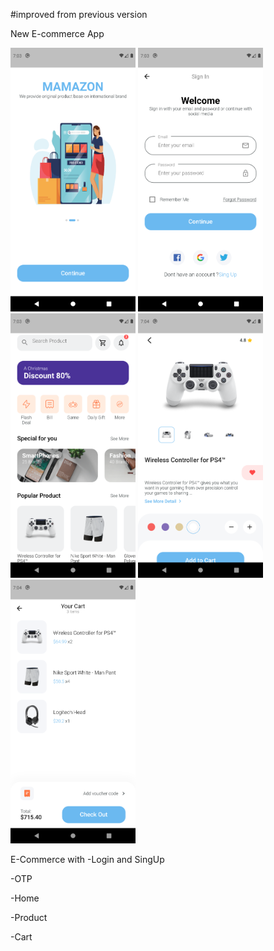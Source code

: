 #improved from previous version

New E-commerce App

<img src="https://github.com/tonyhart7/ecommerce_improved/blob/main/mamazon1.png" alt="drawing" width="200"/> <img src="https://github.com/tonyhart7/ecommerce_improved/blob/main/mamazon2.png" alt="drawing" width="200"/> <img src="https://github.com/tonyhart7/ecommerce_improved/blob/main/mamazon3.png" alt="drawing" width="200"/> <img src="https://github.com/tonyhart7/ecommerce_improved/blob/main/mamazon4.png" alt="drawing" width="200"/> <img src="https://github.com/tonyhart7/ecommerce_improved/blob/main/mamazon5.png" alt="drawing" width="200"/>


E-Commerce with 
-Login and SingUp

-OTP

-Home 

-Product

-Cart
